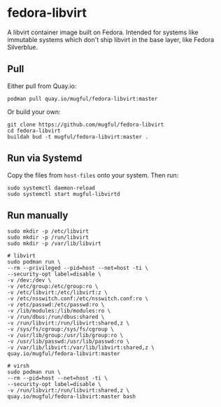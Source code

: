 fedora-libvirt
==============

A libvirt container image built on Fedora. Intended for systems like
immutable systems which don't ship libvirt in the base layer, like
Fedora Silverblue.

Pull
----

Either pull from Quay.io:

    podman pull quay.io/mugful/fedora-libvirt:master

Or build your own:

    git clone https://github.com/mugful/fedora-libvirt
    cd fedora-libvirt
    buildah bud -t mugful/fedora-libvirt:master .


Run via Systemd
---------------

Copy the files from `host-files` onto your system. Then run:

    sudo systemctl daemon-reload
    sudo systemctl start mugful-libvirtd

Run manually
------------

    sudo mkdir -p /etc/libvirt
    sudo mkdir -p /run/libvirt
    sudo mkdir -p /var/lib/libvirt

    # libvirt
    sudo podman run \
    --rm --privileged --pid=host --net=host -ti \
    --security-opt label=disable \
    -v /dev:/dev \
    -v /etc/group:/etc/group:ro \
    -v /etc/libvirt:/etc/libvirt:z \
    -v /etc/nsswitch.conf:/etc/nsswitch.conf:ro \
    -v /etc/passwd:/etc/passwd:ro \
    -v /lib/modules:/lib/modules:ro \
    -v /run/dbus:/run/dbus:shared \
    -v /run/libvirt:/run/libvirt:shared,z \
    -v /sys/fs/cgroup:/sys/fs/cgroup \
    -v /usr/lib/group:/usr/lib/group:ro \
    -v /usr/lib/passwd:/usr/lib/passwd:ro \
    -v /var/lib/libvirt:/var/lib/libvirt:shared,z \
    quay.io/mugful/fedora-libvirt:master

    # virsh
    sudo podman run \
    --rm --pid=host --net=host -ti \
    --security-opt label=disable \
    -v /run/libvirt:/run/libvirt:shared,z \
    quay.io/mugful/fedora-libvirt:master bash
